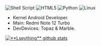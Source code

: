 ![Shell Script](https://img.shields.io/badge/shell_script-%23121011.svg?style=for-the-badge&logo=gnu-bash&logoColor=white)
![HTML5](https://img.shields.io/badge/html5-%23E34F26.svg?style=for-the-badge&logo=html5&logoColor=white)
![Python](https://img.shields.io/badge/python-3670A0?style=for-the-badge&logo=python&logoColor=ffdd54)
![Linux](https://img.shields.io/badge/Linux-FCC624?style=for-the-badge&logo=linux&logoColor=black)

* Kernel Android Developer.
* Main: Redmi Note 12 Turbo
* DevDevices: Topaz & Marble.
  


<a href="https://github.com/Gurupreet">
 <img align="center" src="https://github-readme-stats.vercel.app/api?username=Lseything&show_icons=true&theme=city_lights&line_height=27" alt="**Lseything** github stats"/>
</a>


